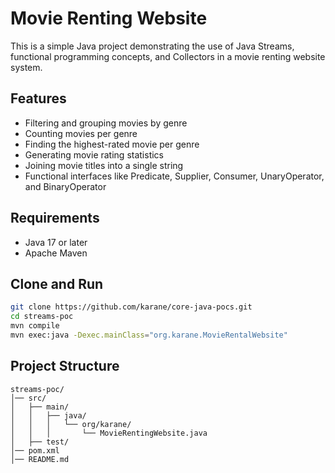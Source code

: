 # Movie Renting Website

This is a simple Java project demonstrating the use of Java Streams, functional programming concepts, and Collectors in a movie renting website system.

## Features
- Filtering and grouping movies by genre
- Counting movies per genre
- Finding the highest-rated movie per genre
- Generating movie rating statistics
- Joining movie titles into a single string
- Functional interfaces like Predicate, Supplier, Consumer, UnaryOperator, and BinaryOperator

## Requirements
- Java 17 or later
- Apache Maven

## Clone and Run
```sh
git clone https://github.com/karane/core-java-pocs.git
cd streams-poc
mvn compile
mvn exec:java -Dexec.mainClass="org.karane.MovieRentalWebsite"
```

## Project Structure
```
streams-poc/
│── src/
│   ├── main/
│   │   ├── java/
│   │   │   └── org/karane/
│   │   │       └── MovieRentingWebsite.java
│   ├── test/
│── pom.xml
│── README.md
```


